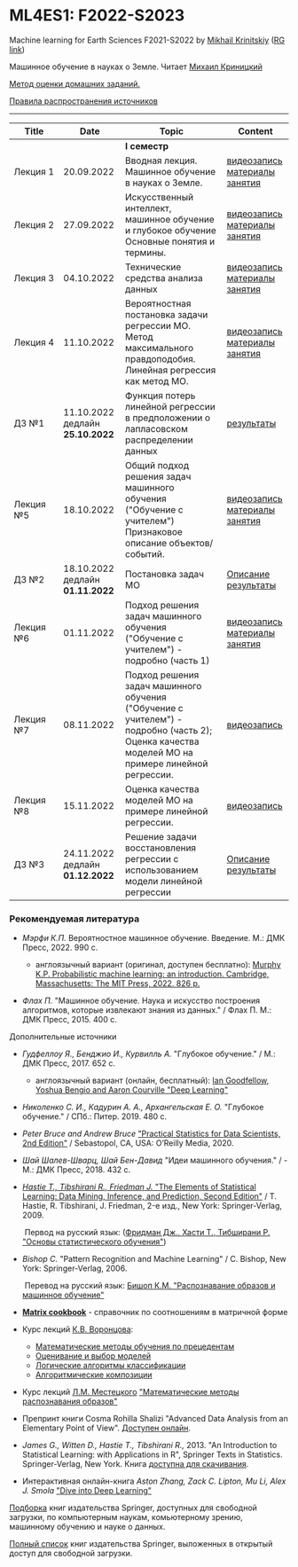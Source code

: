 # ML4ES1: F2022-S2023
Machine learning for Earth Sciences F2021-S2022 by [Mikhail Krinitskiy](https://sail.ocean.ru/viewuser.php?user=krinitsky) ([RG link](https://www.researchgate.net/profile/Mikhail_Krinitskiy))

Машинное обучение в науках о Земле. Читает [Михаил Криницкий](https://sail.ocean.ru/viewuser.php?user=krinitsky)<br />

[Метод оценки домашних заданий.](./homeworks_policy.md)<br />

[Правила распространения источников](./resources_policy.md)<br />



-------

| Title | Date | Topic | Content |
| ----- | ---- | ----- | ------- |
|  |  | **I семестр** |  |
| Лекция 1 | 20.09.2022 | Вводная лекция. Машинное обучение в науках о Земле. | [видеозапись](https://ml4es.ru/links/ML4ES1-Lect01)<br>[материалы занятия](https://github.com/MKrinitskiy/ML4ES1-F2022-S2023/blob/main/Lect01/) |
| Лекция 2 | 27.09.2022 | Искусственный интеллект, машинное обучение и глубокое обучение<br />Основные понятия и термины. | [видеозапись](https://ml4es.ru/links/ML4ES1-Lect02)<br/>[материалы занятия](https://github.com/MKrinitskiy/ML4ES1-F2022-S2023/blob/main/Lect02/) |
| Лекция 3 | 04.10.2022 | Технические средства анализа данных | [видеозапись](https://ml4es.ru/links/ML4ES1-2022-Lect03)<br/>[материалы занятия](https://github.com/MKrinitskiy/ML4ES1-F2022-S2023/blob/main/Lect03) |
| Лекция 4 | 11.10.2022 | Вероятностная постановка задачи регрессии МО.<br />Метод максимального правдоподобия.<br />Линейная регрессия как метод МО. | [видеозапись](https://ml4es.ru/links/ML4ES1-2022-Lect04)<br/>[материалы занятия](https://github.com/MKrinitskiy/ML4ES1-F2022-S2023/blob/main/Lect04) |
| ДЗ №1 | 11.10.2022<br />дедлайн **25.10.2022** | Функция потерь линейной регрессии в предположении о лапласовском распределении данных | [результаты](https://github.com/MKrinitskiy/ML4ES1-F2022-S2023/blob/master/HW01/leaderboard.md) |
| Лекция №5 | 18.10.2022 | Общий подход решения задач машинного обучения ("Обучение с учителем")<br />Признаковое описание объектов/событий. | [видеозапись](https://ml4es.ru/links/ML4ES1-2022-Lect05)<br/>[материалы занятия](https://github.com/MKrinitskiy/ML4ES1-F2022-S2023/blob/main/Lect05) |
| ДЗ №2 | 18.10.2022<br />дедлайн **01.11.2022** | Постановка задач МО | [Описание](https://github.com/MKrinitskiy/ML4ES1-F2022-S2023/blob/main/HW02)<br />[результаты](https://github.com/MKrinitskiy/ML4ES1-F2022-S2023/blob/master/HW02/leaderboard.md) |
| Лекция №6 | 01.11.2022 | Подход решения задач машинного обучения ("Обучение с учителем") - подробно (часть 1) | [видеозапись](https://ml4es.ru/links/ML4ES1-2022-Lect06)<br />[материалы занятия](https://github.com/MKrinitskiy/ML4ES1-F2022-S2023/blob/main/Lect06) |
| Лекция №7 | 08.11.2022 | Подход решения задач машинного обучения ("Обучение с учителем") - подробно (часть 2);<br />Оценка качества моделей МО на примере линейной регрессии. | [видеозапись](https://ml4es.ru/links/ML4ES1-2022-Lect07) |
| Лекция №8 | 15.11.2022 | Оценка качества моделей МО на примере линейной регрессии. | [видеозапись](https://ml4es.ru/links/ML4ES1-2022-Lect08) |
| ДЗ №3 | 24.11.2022<br />дедлайн **01.12.2022** | Решение задачи восстановления регрессии с использованием модели линейной регрессии | [Описание](https://github.com/MKrinitskiy/ML4ES1-F2022-S2023/blob/main/HW03)<br />[результаты](https://github.com/MKrinitskiy/ML4ES1-F2022-S2023/blob/master/HW03/leaderboard.md) |

### Рекомендуемая литература

- *Мэрфи К.П.* Вероятностное машинное обучение. Введение. М.: ДМК Пресс, 2022. 990 с.
  - англоязычный вариант (оригинал, доступен бесплатно): [Murphy K.P. Probabilistic machine learning: an introduction. Cambridge, Massachusetts: The MIT Press, 2022. 826 p.](https://probml.github.io/pml-book/book1.html)

- *Флах П.* "Машинное обучение. Наука и искусство построения алгоритмов, которые извлекают знания из данных." / Флах П. М.: ДМК Пресс, 2015. 400 c.

Дополнительные источники

- *Гудфеллоу Я., Бенджио И., Курвилль А.* "Глубокое обучение." / М.: ДМК Пресс, 2017. 652 c.

  - англоязычный вариант (онлайн, бесплатный): [Ian Goodfellow, Yoshua Bengio and Aaron Courville "Deep Learning"](https://www.deeplearningbook.org/)

- *Николенко С. И., Кадурин А. А., Архангельская Е. О.* "Глубокое обучение." / СПб.: Питер. 2019. 480 с.

- *Peter Bruce and Andrew Bruce* ["Practical Statistics for Data Scientists, 2nd Edition"](https://www.oreilly.com/library/view/practical-statistics-for/9781492072935/) / Sebastopol, CA, USA: O’Reilly Media, 2020.

- *Шай Шалев-Шварц, Шай Бен-Давид* "Идеи машинного обучения." / - М.: ДМК Пресс, 2018. 432 c.

- [*Hastie T., Tibshirani R., Friedman J.* "The Elements of Statistical Learning: Data Mining, Inference, and Prediction, Second Edition"](https://web.stanford.edu/~hastie/Papers/ESLII.pdf) / T. Hastie, R. Tibshirani, J. Friedman, 2-е изд., New York: Springer-Verlag, 2009.

  ​	Первод на русский язык: ([Фридман Дж., Хасти Т., Тибширани Р. "Основы статистического обучения"](https://www.ozon.ru/product/osnovy-statisticheskogo-obucheniya-intellektualnyy-analiz-dannyh-logicheskiy-vyvod-i-prognozirovanie-180548799/))

- *Bishop C.* "Pattern Recognition and Machine Learning" / C. Bishop, New York: Springer-Verlag, 2006.

  ​	Перевод на русский язык: [Бишоп К.М. "Распознавание образов и машинное обучение"](https://www.ozon.ru/product/raspoznavanie-obrazov-i-mashinnoe-obuchenie-bishop-kristofer-m-180548800/)

- [**Matrix cookbook**](https://www.math.uwaterloo.ca/~hwolkowi/matrixcookbook.pdf) - справочник по соотношениям в матричной форме

- Курс лекций [К.В. Воронцова](http://www.machinelearning.ru/wiki/index.php?title=%D0%A3%D1%87%D0%B0%D1%81%D1%82%D0%BD%D0%B8%D0%BA:%D0%9A%D0%BE%D0%BD%D1%81%D1%82%D0%B0%D0%BD%D1%82%D0%B8%D0%BD_%D0%92%D0%BE%D1%80%D0%BE%D0%BD%D1%86%D0%BE%D0%B2):
  - [Математические методы обучения по прецедентам](http://www.machinelearning.ru/wiki/images/6/6d/Voron-ML-1.pdf)
  - [Оценивание и выбор моделей](http://www.machinelearning.ru/wiki/images/2/2d/Voron-ML-Modeling.pdf)
  - [Логические алгоритмы классификации](http://www.machinelearning.ru/wiki/images/3/3e/Voron-ML-Logic.pdf)
  - [Алгоритмические композиции](http://www.machinelearning.ru/wiki/images/0/0d/Voron-ML-Compositions.pdf)
  
- Курс лекций [Л.М. Местецкого](http://www.machinelearning.ru/wiki/index.php?title=%D0%A3%D1%87%D0%B0%D1%81%D1%82%D0%BD%D0%B8%D0%BA:Mest) ["Математические методы распознавания образов"](http://www.ccas.ru/frc/papers/mestetskii04course.pdf)

- Препринт книги Cosma Rohilla Shalizi "Advanced Data Analysis from an Elementary Point of View". [Доступен онлайн](https://www.stat.cmu.edu/~cshalizi/ADAfaEPoV/).

- *James G., Witten D., Hastie T., Tibshirani R.,* 2013. "An Introduction to Statistical Learning: with Applications in R", Springer Texts in Statistics. Springer-Verlag, New York. Книга [доступна для скачивания](http://faculty.marshall.usc.edu/gareth-james/ISL/ISLR%20Seventh%20Printing.pdf).

- Интерактивная онлайн-книга *Aston Zhang, Zack C. Lipton, Mu Li, Alex J. Smola* ["Dive into Deep Learning"](http://d2l.ai/) 



[Подборка](https://towardsdatascience.com/springer-has-released-65-machine-learning-and-data-books-for-free-961f8181f189) книг издательства Springer, доступных для свободной загрузки, по компьютерным наукам, комьютерному зрению, машинному обучению и науке о данных.

[Полный список](https://link.springer.com/search/page/3?facet-content-type="Book"&package=openaccess) книг издательства Springer, выложенных в открытый доступ для свободной загрузки.